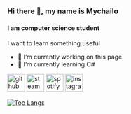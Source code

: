 ### Hi there 👋, my name is Mychailo
#### I am computer science student
I want to learn something useful

- 🔭 I’m currently working on this page. 
- 🌱 I’m currently learning C# 


[<img src='https://cdn.jsdelivr.net/npm/simple-icons@3.0.1/icons/github.svg' alt='github' height='40'>](https://github.com/reven0ir)  [<img src='https://cdn.jsdelivr.net/npm/simple-icons@3.0.1/icons/steam.svg' alt='steam' height='40'>](https://steamcommunity.com/id/x_revenoir_x/)  [<img src='https://cdn.jsdelivr.net/npm/simple-icons@3.0.1/icons/spotify.svg' alt='spotify' height='40'>](https://open.spotify.com/user/5kqep8ww9cbu4b2k9kvwa8boz?si=a65fbd1f797c4c8a)  [<img src='https://cdn.jsdelivr.net/npm/simple-icons@3.0.1/icons/instagram.svg' alt='instagram' height='40'>](https://www.instagram.com/x_revenoir_x/)  

[![Top Langs](https://github-readme-stats.vercel.app/api/top-langs/?username=reven0ir)](https://github.com/anuraghazra/github-readme-stats)
